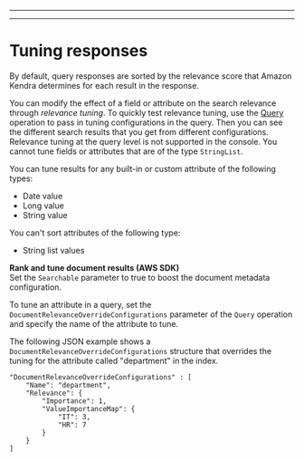 --------

--------

# Tuning responses<a name="tuning-responses"></a>

By default, query responses are sorted by the relevance score that Amazon Kendra determines for each result in the response\.

You can modify the effect of a field or attribute on the search relevance through *relevance tuning*\. To quickly test relevance tuning, use the [Query](API_Query.md) operation to pass in tuning configurations in the query\. Then you can see the different search results that you get from different configurations\. Relevance tuning at the query level is not supported in the console\. You cannot tune fields or attributes that are of the type `StringList`\.

You can tune results for any built\-in or custom attribute of the following types:
+ Date value
+ Long value
+ String value

You can't sort attributes of the following type:
+ String list values

**Rank and tune document results \(AWS SDK\)**  
Set the `Searchable` parameter to true to boost the document metadata configuration\.

To tune an attribute in a query, set the `DocumentRelevanceOverrideConfigurations` parameter of the `Query` operation and specify the name of the attribute to tune\.

The following JSON example shows a `DocumentRelevanceOverrideConfigurations` structure that overrides the tuning for the attribute called "department" in the index\.

```
"DocumentRelevanceOverrideConfigurations" : [
    "Name": "department",
    "Relevance": {
        "Importance": 1,
        "ValueImportanceMap": {
            "IT": 3,
            "HR": 7
        }
    }
]
```